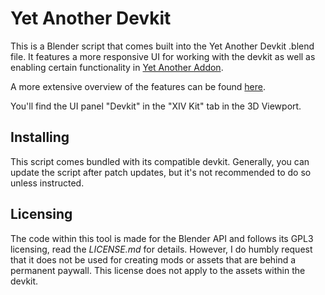 # Yet Another Devkit
This is a Blender script that comes built into the Yet Another Devkit .blend file. It features a more responsive UI for working with the devkit as well as enabling certain functionality in [Yet Another Addon](https://github.com/Arrenval/Yet-Another-Addon).

A more extensive overview of the features can be found [here](https://docs.google.com/document/d/1WRKKUZZsAzDOTpt6F7iJkN8TDvwDBm0s0Z4DHdWqT_o/edit?usp=sharing).

You'll find the UI panel "Devkit" in the "XIV Kit" tab in the 3D Viewport.

## Installing
This script comes bundled with its compatible devkit. Generally, you can update the script after patch updates, but it's not recommended to do so unless instructed.

## Licensing

The code within this tool is made for the Blender API and follows its GPL3 licensing, read the *LICENSE.md* for details. However, I do humbly request that it does not be used for creating mods or assets that are behind a permanent paywall. This license does not apply to the assets within the devkit.


